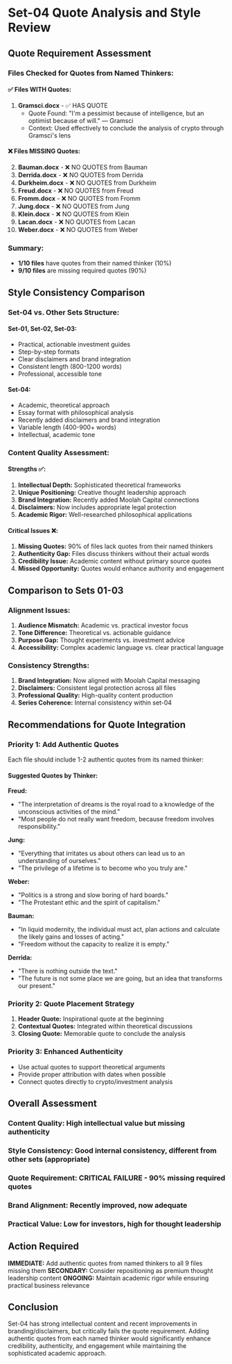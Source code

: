 # Set-04 Quote Analysis and Style Review

## Quote Requirement Assessment

### Files Checked for Quotes from Named Thinkers:

#### ✅ **Files WITH Quotes:**
1. **Gramsci.docx** - ✅ HAS QUOTE
   - Quote Found: "I'm a pessimist because of intelligence, but an optimist because of will." — Gramsci
   - Context: Used effectively to conclude the analysis of crypto through Gramsci's lens

#### ❌ **Files MISSING Quotes:**
2. **Bauman.docx** - ❌ NO QUOTES from Bauman
3. **Derrida.docx** - ❌ NO QUOTES from Derrida  
4. **Durkheim.docx** - ❌ NO QUOTES from Durkheim
5. **Freud.docx** - ❌ NO QUOTES from Freud
6. **Fromm.docx** - ❌ NO QUOTES from Fromm
7. **Jung.docx** - ❌ NO QUOTES from Jung
8. **Klein.docx** - ❌ NO QUOTES from Klein
9. **Lacan.docx** - ❌ NO QUOTES from Lacan
10. **Weber.docx** - ❌ NO QUOTES from Weber

### Summary: 
- **1/10 files** have quotes from their named thinker (10%)
- **9/10 files** are missing required quotes (90%)

## Style Consistency Comparison

### Set-04 vs. Other Sets Structure:

#### **Set-01, Set-02, Set-03:**
- Practical, actionable investment guides
- Step-by-step formats
- Clear disclaimers and brand integration
- Consistent length (800-1200 words)
- Professional, accessible tone

#### **Set-04:**
- Academic, theoretical approach
- Essay format with philosophical analysis
- Recently added disclaimers and brand integration
- Variable length (400-900+ words)
- Intellectual, academic tone

### Content Quality Assessment:

#### **Strengths ✅:**
1. **Intellectual Depth:** Sophisticated theoretical frameworks
2. **Unique Positioning:** Creative thought leadership approach
3. **Brand Integration:** Recently added Moolah Capital connections
4. **Disclaimers:** Now includes appropriate legal protection
5. **Academic Rigor:** Well-researched philosophical applications

#### **Critical Issues ❌:**
1. **Missing Quotes:** 90% of files lack quotes from their named thinkers
2. **Authenticity Gap:** Files discuss thinkers without their actual words
3. **Credibility Issue:** Academic content without primary source quotes
4. **Missed Opportunity:** Quotes would enhance authority and engagement

## Comparison to Sets 01-03

### **Alignment Issues:**
1. **Audience Mismatch:** Academic vs. practical investor focus
2. **Tone Difference:** Theoretical vs. actionable guidance
3. **Purpose Gap:** Thought experiments vs. investment advice
4. **Accessibility:** Complex academic language vs. clear practical language

### **Consistency Strengths:**
1. **Brand Integration:** Now aligned with Moolah Capital messaging
2. **Disclaimers:** Consistent legal protection across all files
3. **Professional Quality:** High-quality content production
4. **Series Coherence:** Internal consistency within set-04

## Recommendations for Quote Integration

### **Priority 1: Add Authentic Quotes**
Each file should include 1-2 authentic quotes from its named thinker:

#### **Suggested Quotes by Thinker:**

**Freud:**
- "The interpretation of dreams is the royal road to a knowledge of the unconscious activities of the mind."
- "Most people do not really want freedom, because freedom involves responsibility."

**Jung:**
- "Everything that irritates us about others can lead us to an understanding of ourselves."
- "The privilege of a lifetime is to become who you truly are."

**Weber:**
- "Politics is a strong and slow boring of hard boards."
- "The Protestant ethic and the spirit of capitalism."

**Bauman:**
- "In liquid modernity, the individual must act, plan actions and calculate the likely gains and losses of acting."
- "Freedom without the capacity to realize it is empty."

**Derrida:**
- "There is nothing outside the text."
- "The future is not some place we are going, but an idea that transforms our present."

### **Priority 2: Quote Placement Strategy**
1. **Header Quote:** Inspirational quote at the beginning
2. **Contextual Quotes:** Integrated within theoretical discussions
3. **Closing Quote:** Memorable quote to conclude the analysis

### **Priority 3: Enhanced Authenticity**
- Use actual quotes to support theoretical arguments
- Provide proper attribution with dates when possible
- Connect quotes directly to crypto/investment analysis

## Overall Assessment

### **Content Quality:** High intellectual value but missing authenticity
### **Style Consistency:** Good internal consistency, different from other sets (appropriate)
### **Quote Requirement:** CRITICAL FAILURE - 90% missing required quotes
### **Brand Alignment:** Recently improved, now adequate
### **Practical Value:** Low for investors, high for thought leadership

## Action Required

**IMMEDIATE:** Add authentic quotes from named thinkers to all 9 files missing them
**SECONDARY:** Consider repositioning as premium thought leadership content
**ONGOING:** Maintain academic rigor while ensuring practical business relevance

## Conclusion

Set-04 has strong intellectual content and recent improvements in branding/disclaimers, but critically fails the quote requirement. Adding authentic quotes from each named thinker would significantly enhance credibility, authenticity, and engagement while maintaining the sophisticated academic approach.
